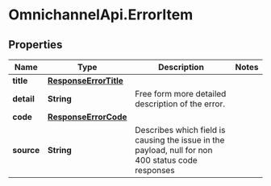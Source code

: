 # OmnichannelApi.ErrorItem

## Properties
Name | Type | Description | Notes
------------ | ------------- | ------------- | -------------
**title** | [**ResponseErrorTitle**](ResponseErrorTitle.md) |  | 
**detail** | **String** | Free form more detailed description of the error. | 
**code** | [**ResponseErrorCode**](ResponseErrorCode.md) |  | 
**source** | **String** | Describes which field is causing the issue in the payload, null for non 400 status code responses | 


